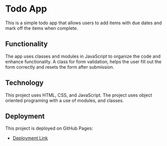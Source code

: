 # Todo App

This is a simple todo app that allows users to add items with due dates and mark off the items when complete.

## Functionality

The app uses classes and modules in JavaScript to organize the code and enhance functionality. A class for form validation, helps the user fill out the form correctly and resets the form after submission.

## Technology

This project uses HTML, CSS, and JavaScript. The project uses object oriented programing with a use of modules, and classes.

## Deployment

This project is deployed on GitHub Pages:

- [Deployment Link](https://josiahped.github.io/se_project_todo-app/)
